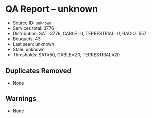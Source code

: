 # QA Report – unknown

- Source ID: `unknown`
- Services total: 3776
- Distribution: SAT=3776, CABLE=0, TERRESTRIAL=0, RADIO=557
- Bouquets: 43
- Last seen: unknown
- Stale: unknown
- Thresholds: SAT≥50, CABLE≥20, TERRESTRIAL≥20

## Duplicates Removed
- None

## Warnings
- None
